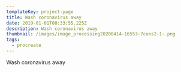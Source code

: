 ```yaml
---
templateKey: project-page
title: Wash coronavirus away
date: 2019-01-01T08:33:55.225Z
description: Wash coronavirus away
thumbnail: /images/image_processing20200414-16553-7cons2-1-.png
tags:
  - procreate
---
```

Wash coronavirus away